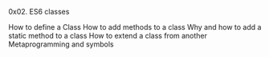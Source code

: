 0x02. ES6 classes

How to define a Class
How to add methods to a class
Why and how to add a static method to a class
How to extend a class from another
Metaprogramming and symbols

